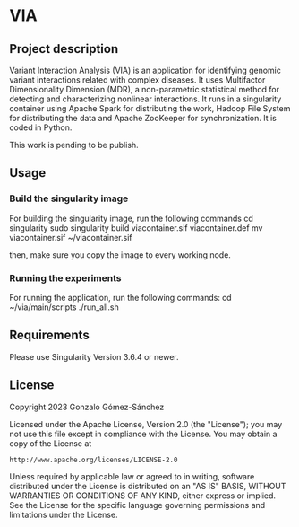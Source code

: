 # VIA

## Project description
Variant Interaction Analysis (VIA) is an application for identifying genomic variant interactions related with complex diseases. It uses Multifactor Dimensionality Dimension (MDR), a non-parametric statistical method for detecting and characterizing nonlinear interactions. It runs in a singularity container using Apache Spark for distributing the work, Hadoop File System for distributing the data and Apache ZooKeeper for synchronization. It is coded in Python.

This work is pending to be publish.

## Usage
### Build the singularity image
For building the singularity image, run the following commands
cd singularity
sudo singularity build viacontainer.sif viacontainer.def
mv viacontainer.sif ~/viacontainer.sif

then, make sure you copy the image to every working node.

### Running the experiments
For running the application, run the following commands:
cd ~/via/main/scripts
./run_all.sh

## Requirements
Please use Singularity Version 3.6.4 or newer.

## License
Copyright 2023 Gonzalo Gómez-Sánchez

Licensed under the Apache License, Version 2.0 (the "License");
you may not use this file except in compliance with the License.
You may obtain a copy of the License at

    http://www.apache.org/licenses/LICENSE-2.0

Unless required by applicable law or agreed to in writing, software
distributed under the License is distributed on an "AS IS" BASIS,
WITHOUT WARRANTIES OR CONDITIONS OF ANY KIND, either express or implied.
See the License for the specific language governing permissions and
limitations under the License.


